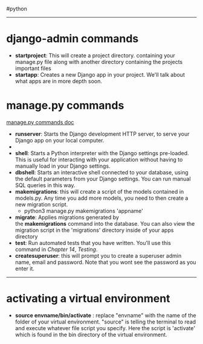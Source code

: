 #python 
***
# django-admin commands
- **startproject**: This will create a project directory. containing your manage.py file along with another directory containing the projects important files
- **startapp**: Creates a new Django app in your project. We'll talk about what apps are in more depth soon.


# manage.py commands
[manage.py commands doc](https://docs.djangoproject.com/en/4.2/ref/django-admin/)
- **runserver**: Starts the Django development HTTP server, to serve your Django app on your local computer.
-  
-  **shell**: Starts a Python interpreter with the Django settings pre-loaded. This is useful for interacting with your application without having to manually load in your Django settings.
-  **dbshell**: Starts an interactive shell connected to your database, using the default parameters from your Django settings. You can run manual SQL queries in this way.
-  **makemigrations**: this will create a script of the models contained in models.py. Any time you add more models, you need to then create a new migration script. 
	- python3 manage.py makemigrations 'appname'
-  **migrate**: Applies migrations generated by the **makemigrations** command into the database. You can also view the migration script in the 'migrations' directory inside of your apps directory
-  **test**: Run automated tests that you have written. You'll use this command in _Chapter 14_, _Testing_.
- **createsuperuser**: this will prompt you to create a superuser admin name, email and password. Note that you wont see the password as you enter it.
***
# activating a virtual environment
- **source envname/bin/activate** : replace "envname" with the name of the folder of your virtual environment. "source" is telling the terminal to read and execute whatever file script you specify. Here the script is 'activate' which is found in the bin directory of the virtual environment.

